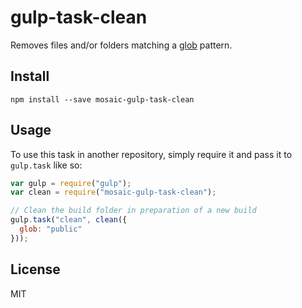 # gulp-task-clean

Removes files and/or folders matching a [glob](https://github.com/isaacs/node-glob) pattern.

## Install

`npm install --save mosaic-gulp-task-clean`

## Usage

To use this task in another repository, simply require it and pass it to `gulp.task` like so:

```javascript
var gulp = require("gulp");
var clean = require("mosaic-gulp-task-clean");

// Clean the build folder in preparation of a new build
gulp.task("clean", clean({
  glob: "public"
}));
```

## License

MIT
